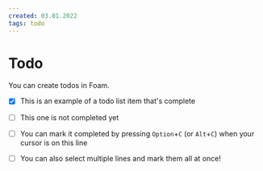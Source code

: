 ```yaml
---
created: 03.01.2022
tags: todo
---
```


# Todo

You can create todos in Foam.

- [x] This is an example of a todo list item that's complete
- [ ] This one is not completed yet
- [ ] You can mark it completed by pressing `Option`+`C` (or `Alt`+`C`) when your cursor is on this line
- [ ] You can also select multiple lines and mark them all at once!

